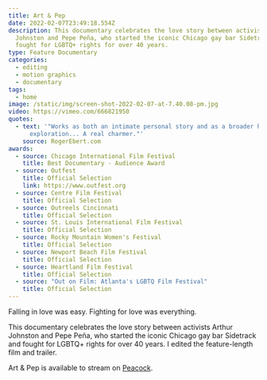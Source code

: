 ```yaml
---
title: Art & Pep
date: 2022-02-07T23:49:18.554Z
description: This documentary celebrates the love story between activists Arthur
  Johnston and Pepe Peña, who started the iconic Chicago gay bar Sidetrack and
  fought for LGBTQ+ rights for over 40 years.
type: Feature Documentary
categories:
  - editing
  - motion graphics
  - documentary
tags:
  - home
image: /static/img/screen-shot-2022-02-07-at-7.40.08-pm.jpg
video: https://vimeo.com/666821950
quotes:
  - text: '"Works as both an intimate personal story and as a broader historical
      exploration... A real charmer."'
    source: RogerEbert.com
awards:
  - source: Chicago International Film Festival
    title: Best Documentary - Audience Award
  - source: Outfest
    title: Official Selection
    link: https://www.outfest.org
  - source: Centre Film Festival
    title: Official Selection
  - source: Outreels Cincinnati
    title: Official Selection
  - source: St. Louis International Film Festival
    title: Official Selection
  - source: Rocky Mountain Women's Festival
    title: Official Selection
  - source: Newport Beach Film Festival
    title: Official Selection
  - source: Heartland Film Festival
    title: Official Selection
  - source: "Out on Film: Atlanta's LGBTQ Film Festival"
    title: Official Selection
---
```

Falling in love was easy. Fighting for love was everything. 

This documentary celebrates the love story between activists Arthur Johnston and Pepe Peña, who started the iconic Chicago gay bar Sidetrack and fought for LGBTQ+ rights for over 40 years. I edited the feature-length film and trailer.

Art & Pep is available to stream on [Peacock](https://www.peacocktv.com/watch-online/movies/art-and-pep/8bd4fa41-2b9a-3d32-88f9-b189f97575b9).